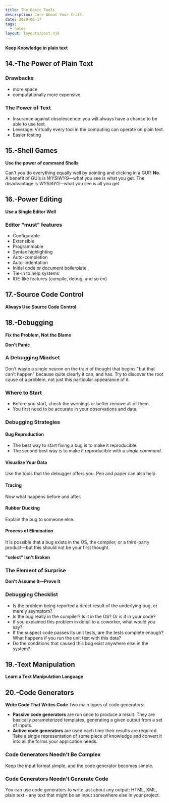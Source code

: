 ```yaml
---
title: The Basic Tools
description: Care About Your Craft.
date: 2020-06-17
tags:
  - notes
layout: layouts/post.njk
---
```


**Keep Knowledge in plain text**

## 14.-The Power of Plain Text

### Drawbacks

- more space
- computationally more expensive

### The Power of Text

- Insurance against obsolescence: you will always have a chance to be able to use text.
- Leverage: Virtually every tool in the computing can operate on plain text.
- Easier testing

## 15.-Shell Games

**Use the power of command Shells**

Can't you do everything equally well by pointing and clicking in a GUI?
**No**. A benefit of GUIs is _WYSIWYG_—what you see is what you get. The disadvantage is _WYSIAYG_—what you see is all you get.

## 16.-Power Editing

**Use a Single Editor Well**

### Editor "must" features

- Configurable
- Extensible
- Programmable
- Syntax highlighting
- Auto-completion
- Auto-indentation
- Initial code or document boilerplate
- Tie-in to help systems
- IDE-like features (compile, debug, and so on)

## 17.-Source Code Control

**Always Use Source Code Control**

## 18.-Debugging

**Fix the Problem, Not the Blame**

**Don't Panic**

### A Debugging Mindset

Don't waste a single neuron on the train of thought that begins "but that can't happen" because quite clearly it can, and has.
Try to discover the root cause of a problem, not just this particular appearance of it.

### Where to Start

- Before you start, check the warnings or better remove all of them.
- You first need to be accurate in your observations and data.

### Debugging Strategies

#### Bug Reproduction

- The best way to start fixing a bug is to make it reproducible.
- The second best way is to make it reproducible with a _single command_.

#### Visualize Your Data

Use the tools that the debugger offers you. Pen and paper can also help.

#### Tracing

Now what happens before and after.

#### Rubber Ducking

Explain the bug to someone else.

#### Process of Elimination

It is possible that a bug exists in the OS, the compiler, or a third-party product—but this should not be your first thought.

**"select" Isn't Broken**

### The Element of Surprise

**Don't Assume It—Prove It**

### Debugging Checklist

- Is the problem being reported a direct result of the underlying bug, or merely asymptom?
- Is the bug really in the compiler? Is it in the OS? Or is it in your code?
- If you explained this problem in detail to a coworker, what would you say?
- If the suspect code passes its unit tests, are the tests complete enough? What happens if you run the unit test with this data?
- Do the conditions that caused this bug exist anywhere else in the system?

## 19.-Text Manipulation

**Learn a Text Manipulation Language**

## 20.-Code Generators

**Write Code That Writes Code**
Two main types of code generators:

- **Passive code generators** are run once to produce a result. They are basically parameterized templates, generating a given output from a set of inputs.
- **Active code generators** are used each time their results are required. Take a single representation of some piece of knowledge and convert it into all the forms your application needs.

### Code Generators Needn't Be Complex

Keep the input format simple, and the code generator becomes simple.

### Code Generators Needn't Generate Code

You can use code generators to write just about any output: HTML, XML, plain text - any text that might be an input somewhere
else in your project.

